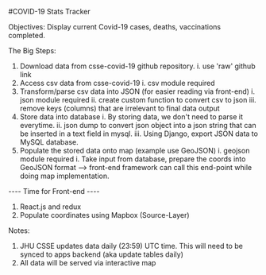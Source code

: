#COVID-19 Stats Tracker

Objectives:
Display current Covid-19 cases, deaths, vaccinations completed.

The Big Steps:
1. Download data from csse-covid-19 github repository.
    i. use 'raw' github link 
2. Access csv data from csse-covid-19
    i.  csv module required
3. Transform/parse csv data into JSON (for easier reading via front-end)
    i. json module required
    ii. create custom function to convert csv to json
    iii. remove keys (columns) that are irrelevant to final data output 
4. Store data into database
    i. By storing data, we don't need to parse it everytime.
    ii. json dump to convert json object into a json string that can be inserted in a text field in mysql.
    iii. Using Django, export JSON data to MySQL database.
5. Populate the stored data onto map (example use GeoJSON)
    i. geojson module required
    i. Take input from database, prepare the coords into GeoJSON format --> front-end framework can call this end-point while doing map implementation. 

---- Time for Front-end ----
1. React.js and redux
2. Populate coordinates using Mapbox (Source-Layer)


Notes:
1. JHU CSSE updates data daily (23:59) UTC time. This will need to be synced to apps backend (aka update tables daily)
2. All data will be served via interactive map
